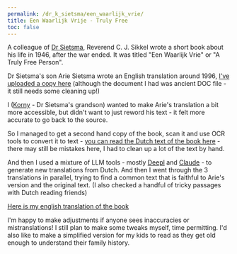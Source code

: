 ```yaml
---
permalink: /dr_k_sietsma/een_waarlijk_vrie/
title: Een Waarlijk Vrije - Truly Free
toc: false
---
```

A colleague of [Dr Sietsma](/dr_k_sietsma), Reverend C. J. Sikkel wrote a short book about his life in 1946, after the war ended. It was titled "Een Waarlijk Vrie" or "A Truly Free Person".

Dr Sietsma's son Arie Sietsma wrote an English translation around 1996, [I've uploaded a copy here](/dr_k_sietsma/een_waarlijk_vrie/arie_translation) (although the document I had was ancient DOC file - it still needs some cleaning up!)

I ([Korny](/korny) - Dr Sietsma's grandson) wanted to make Arie's translation a bit more accessible, but didn't want to just reword his text - it felt more accurate to go back to the source.

So I managed to get a second hand copy of the book, scan it and use OCR tools to convert it to text - [you can read the Dutch text of the book here](/dr_k_sietsma/een_waarlijk_vrie/ocr_book) - there may still be mistakes here, I had to clean up a lot of the text by hand.

And then I used a mixture of LLM tools - mostly [Deepl](https://www.deepl.com/) and [Claude](https://claude.ai) - to generate new translations from Dutch.  And then I went through the 3 translations in parallel, trying to find a common text that is faithful to Arie's version and the original text.  (I also checked a handful of tricky passages with Dutch reading friends)

[Here is my english translation of the book](/dr_k_sietsma/een_waarlijk_vrie/2024_translation)

I'm happy to make adjustments if anyone sees inaccuracies or mistranslations!  I still plan to make some tweaks myself, time permitting. I'd also like to make a simplified version for my kids to read as they get old enough to understand their family history.

